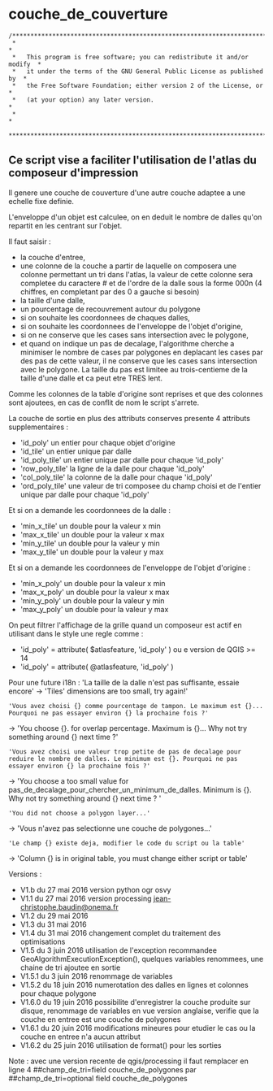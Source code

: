  couche_de_couverture
======================

    /***************************************************************************
     *                                                                         *
     *   This program is free software; you can redistribute it and/or modify  *
     *   it under the terms of the GNU General Public License as published by  *
     *   the Free Software Foundation; either version 2 of the License, or     *
     *   (at your option) any later version.                                   *
     *                                                                         *
     ***************************************************************************/

Ce script vise a faciliter l'utilisation de l'atlas du composeur d'impression
-----------------------------------------------------------------------------

Il genere une couche de couverture d'une autre couche adaptee a une echelle fixe definie.

L'enveloppe d'un objet est calculee, on en deduit le nombre de dalles qu'on repartit en les centrant sur l'objet.

Il faut saisir :
- la couche d'entree,
- une colonne de la couche a partir de laquelle on composera une colonne permettant un tri dans l'atlas,
     la valeur de cette colonne sera completee du caractere # et de l'ordre de la dalle sous la forme 000n
     (4 chiffres, en completant par des 0 a gauche si besoin)
- la taille d'une dalle,
- un pourcentage de recouvrement autour du polygone
- si on souhaite les coordonnees de chaques dalles,
- si on souhaite les coordonnees de l'enveloppe de l'objet d'origine,
- si on ne conserve que les cases sans intersection avec le polygone,
- et quand on indique un pas de decalage, l'algorithme cherche a minimiser le nombre de cases par polygones
     en deplacant les cases par des pas de cette valeur, il ne conserve que les cases sans intersection
     avec le polygone.
     La taille du pas est limitee au trois-centieme de la taille d'une dalle et ca peut etre TRES lent.

Comme les colonnes de la table d'origine sont reprises et que des colonnes sont ajoutees, en cas de conflit de nom
le script s'arrete.

La couche de sortie en plus des attributs conserves presente 4 attributs supplementaires :
- 'id_poly'       un entier pour chaque objet d'origine
- 'id_tile'       un entier unique par dalle
- 'id_poly_tile'  un entier unique par dalle pour chaque 'id_poly'
- 'row_poly_tile' la ligne de la dalle pour chaque 'id_poly'
- 'col_poly_tile' la colonne de la dalle pour chaque 'id_poly'
- 'ord_poly_tile' une valeur de tri composee du champ choisi et de l'entier unique par dalle pour chaque 'id_poly'

Et si on a demande les coordonnees de la dalle :
- 'min_x_tile'    un double pour la valeur x min
- 'max_x_tile'    un double pour la valeur x max
- 'min_y_tile'    un double pour la valeur y min
- 'max_y_tile'    un double pour la valeur y max

Et si on a demande les coordonnees de l'enveloppe de l'objet d'origine :
- 'min_x_poly'    un double pour la valeur x min
- 'max_x_poly'    un double pour la valeur x max
- 'min_y_poly'    un double pour la valeur y min
- 'max_y_poly'    un double pour la valeur y max

On peut filtrer l'affichage de la grille quand un composeur est actif en utilisant dans le style une regle comme :
- 'id_poly' = attribute( $atlasfeature, 'id_poly' )
ou e version de QGIS >= 14
- 'id_poly' = attribute( @atlasfeature, 'id_poly' )

Pour une future i18n :
    'La taille de la dalle n\'est pas suffisante, essaie encore'
->    'Tiles\' dimensions are too small, try again!'

    'Vous avez choisi {} comme pourcentage de tampon. Le maximum est {}... Pourquoi ne pas essayer environ {} la prochaine fois ?'
->    'You choose {}. for overlap percentage. Maximum is {}... Why not try something around {} next time ?'

    'Vous avez choisi une valeur trop petite de pas de decalage pour reduire le nombre de dalles. Le minimum est {}. Pourquoi ne pas essayer environ {} la prochaine fois ?'
->    'You choose a too small value for pas_de_decalage_pour_chercher_un_minimum_de_dalles. Minimum is {}. Why not try something around {} next time ? '

    'You did not choose a polygon layer...'
->    'Vous n\'avez pas selectionne une couche de polygones...'

    'Le champ {} existe deja, modifier le code du script ou la table'
->    'Column {} is in original table, you must change either script or table'

Versions :
- V1.b du 27 mai 2016 version python ogr osvy
- V1.1 du 27 mai 2016 version processing jean-christophe.baudin@onema.fr
- V1.2 du 29 mai 2016
- V1.3 du 31 mai 2016
- V1.4 du 31 mai 2016 changement complet du traitement des optimisations
- V1.5 du 3 juin 2016 utilisation de l'exception recommandee GeoAlgorithmExecutionException(),
                      quelques variables renommees,
                      une chaine de tri ajoutee en sortie
- V1.5.1 du 3 juin 2016 renommage de variables
- V1.5.2 du 18 juin 2016 numerotation des dalles en lignes et colonnes pour chaque polygone
- V1.6.0 du 19 juin 2016 possibilite d'enregistrer la couche produite sur disque,
                        renommage de variables en vue version anglaise,
                        verifie que la couche en entree est une couche de polygones
- V1.6.1 du 20 juin 2016 modifications mineures pour etudier le cas ou la couche en entree n'a aucun attribut
- V1.6.2 du 25 juin 2016 utilisation de format() pour les sorties

Note :
    avec une version recente de qgis/processing il faut remplacer en ligne 4 
        ##champ_de_tri=field couche_de_polygones
    par
        ##champ_de_tri=optional field couche_de_polygones
